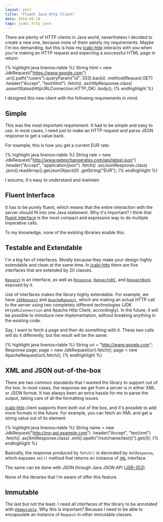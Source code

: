 ```yaml
---
layout: post
title: "Fluent Java Http Client"
date: 2014-04-10
tags: jcabi http java
---
```


There are plenty of HTTP clients in Java world, nevertheless I decided
to create a new one, because none of them satisfy my requirements. Maybe
I'm too demanding, but this is how
my [jcabi-http](http://http.jcabi.com/) interacts with you
when you're making an HTTP request and expecting a successful
HTML page in return:

{% highlight java linenos=table %}
String html = new JdkRequest("https://www.google.com")
  .uri().path("/users").queryParam("id", 333).back()
  .method(Request.GET)
  .header("Accept", "text/html")
  .fetch()
  .as(HttpResponse.class)
  .assertStatus(HttpURLConnection.HTTP_OK)
  .body();
{% endhighlight %}

I designed this new client with the following requirements in mind.

## Simple

This was the most important requirement. It had to be simple and easy
to use. In most cases, I need just to make an HTTP request and parse
JSON response to get a value back.

For example, this is how you get a current EUR rate:

{% highlight java linenos=table %}
String rate = new JdkRequest("http://www.getexchangerates.com/api/latest.json")
  .header("Accept", "application/json")
  .fetch()
  .as(JsonResponse.class)
  .json().readArray().getJsonObject(0)
  .getString("EUR");
{% endhighlight %}

I assume, it's easy to understand and maintain.

## Fluent Interface

It has to be purely fluent, which means that the entire interaction
with the server should fit into one Java statement. Why it's important?
I think that [fluent interface](http://martinfowler.com/bliki/FluentInterface.html)
is the most compact and expressive way to do multiple imperative calls.

To my knowledge, none of the existing libraries enable this.

## Testable and Extendable

I'm a big fan of interfaces. Mostly because they make your design
highly extendable and clean at the same time.
In [jcabi-http](http://http.jcabi.com/)
there are five interfaces that are extended by 20 classes.

[`Request`](http://http.jcabi.com/apidocs-1.3/com/jcabi/http/Request.html)
is an interface, as well as
[`Response`](http://http.jcabi.com/apidocs-1.3/com/jcabi/http/Response.html),
[`RequestURI`](http://http.jcabi.com/apidocs-1.3/com/jcabi/http/RequestURI.html),
and
[`RequestBody`](http://http.jcabi.com/apidocs-1.3/com/jcabi/http/RequestBody.html)
exposed by it.

Use of interfaces makes the library highly extendable. For example, we have
[`JdkRequest`](http://http.jcabi.com/apidocs-1.3/com/jcabi/http/request/JdkRequest.html)
and
[`ApacheRequest`](http://http.jcabi.com/apidocs-1.3/com/jcabi/http/request/ApacheRequest.html),
which are making an actual HTTP
call to the server using two completely different technologies
(JDK `HttpURLConnection` and Apache Http Client, accordingly). In the future,
it will be possible to introduce new implementation, without breaking
anything in the existing code.

Say, I want to fetch a page and then do something with it. These two
calls will do it differently, but the result will be the same:

{% highlight java linenos=table %}
String uri = "http://www.google.com";
Response page;
page = new JdkRequest(uri).fetch();
page = new ApacheRequest(uri).fetch();
{% endhighlight %}

## XML and JSON out-of-the-box

There are two common standards that I wanted the library to support
out of the box. In most cases, the response we get from a server is
in either XML or JSON format. It has always been an extra hassle for me
to parse the output, taking care of all the formatting issues.

[jcabi-http](http://http.jcabi.com/)
client supports them both out of the box, and it's possible
to add more formats in the future. For example, you can fetch an
XML and get a string value out of its element:

{% highlight java linenos=table %}
String name = new JdkRequest("http://my-api.example.com")
  .header("Accept", "text/xml")
  .fetch()
  .as(XmlResponse.class)
  .xml().xpath("/root/name/text()").get(0);
{% endhighlight %}

Basically, the response produced by `fetch()` is decorated by
`XmlResponse`, which exposes `xml()` method that returns
an instance of
[`XML`](http://xml.jcabi.com/apidocs-0.7.7/com/jcabi/xml/XML.html) interface.

The same can be done with JSON through Java JSON API
([JSR-353](https://jcp.org/en/jsr/detail?id=353)).

None of the libraries that I'm aware of offer this feature.

## Immutable

The last but not the least. I need all interfaces of the
library to be annotated with
[`@Immutable`](http://http://aspects.jcabi.com/annotation-immutable.html).
Why this is important? Because I need to be able to encapsulate
an instance of `Request` in other immutable classes.
